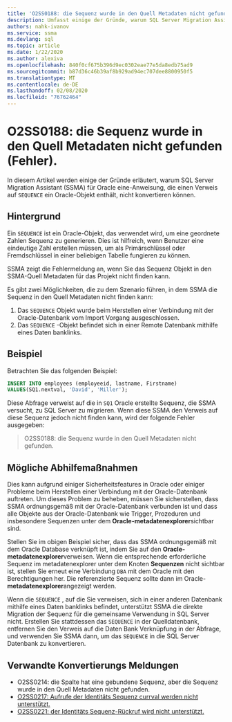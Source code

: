 ```yaml
---
title: 'O2SS0188: die Sequenz wurde in den Quell Metadaten nicht gefunden (Fehler).'
description: Umfasst einige der Gründe, warum SQL Server Migration Assistant (SSMA) für Oracle eine Anweisung nicht konvertieren kann, die Verweis auf ein Oracle-Sequenz Objekt enthält.
authors: nahk-ivanov
ms.service: ssma
ms.devlang: sql
ms.topic: article
ms.date: 1/22/2020
ms.author: alexiva
ms.openlocfilehash: 840f0cf675b396d9ec0302eae77e5da8edb75ad9
ms.sourcegitcommit: b87d36c46b39af8b929ad94ec707dee8800950f5
ms.translationtype: MT
ms.contentlocale: de-DE
ms.lasthandoff: 02/08/2020
ms.locfileid: "76762464"
---
```

# <a name="o2ss0188-sequence-not-found-in-source-metadata-error"></a>O2SS0188: die Sequenz wurde in den Quell Metadaten nicht gefunden (Fehler).

In diesem Artikel werden einige der Gründe erläutert, warum SQL Server Migration Assistant (SSMA) für Oracle eine-Anweisung, die einen Verweis auf `SEQUENCE` ein Oracle-Objekt enthält, nicht konvertieren können.

## <a name="background"></a>Hintergrund

Ein `SEQUENCE` ist ein Oracle-Objekt, das verwendet wird, um eine geordnete Zahlen Sequenz zu generieren. Dies ist hilfreich, wenn Benutzer eine eindeutige Zahl erstellen müssen, um als Primärschlüssel oder Fremdschlüssel in einer beliebigen Tabelle fungieren zu können.

SSMA zeigt die Fehlermeldung an, wenn Sie das Sequenz Objekt in den SSMA-Quell Metadaten für das Projekt nicht finden kann.

Es gibt zwei Möglichkeiten, die zu dem Szenario führen, in dem SSMA die Sequenz in den Quell Metadaten nicht finden kann:

1. Das `SEQUENCE` Objekt wurde beim Herstellen einer Verbindung mit der Oracle-Datenbank vom Import Vorgang ausgeschlossen.
2. Das `SEQUENCE` -Objekt befindet sich in einer Remote Datenbank mithilfe eines Daten banklinks.

## <a name="example"></a>Beispiel

Betrachten Sie das folgenden Beispiel:

```sql
INSERT INTO employees (employeeid, lastname, Firstname)
VALUES(SQ1.nextval, 'David', 'Miller');
```

Diese Abfrage verweist auf die in `SQ1` Oracle erstellte Sequenz, die SSMA versucht, zu SQL Server zu migrieren. Wenn diese SSMA den Verweis auf diese Sequenz jedoch nicht finden kann, wird der folgende Fehler ausgegeben:

> O2SS0188: die Sequenz wurde in den Quell Metadaten nicht gefunden.

## <a name="possible-remedies"></a>Mögliche Abhilfemaßnahmen

Dies kann aufgrund einiger Sicherheitsfeatures in Oracle oder einiger Probleme beim Herstellen einer Verbindung mit der Oracle-Datenbank auftreten. Um dieses Problem zu beheben, müssen Sie sicherstellen, dass SSMA ordnungsgemäß mit der Oracle-Datenbank verbunden ist und dass alle Objekte aus der Oracle-Datenbank wie Trigger, Prozeduren und insbesondere Sequenzen unter dem **Oracle-metadatenexplorer**sichtbar sind.

Stellen Sie im obigen Beispiel sicher, dass das SSMA ordnungsgemäß mit dem Oracle Database verknüpft ist, indem Sie auf den **Oracle-metadatenexplorer**verweisen. Wenn die entsprechende erforderliche Sequenz im metadatenexplorer unter dem Knoten **Sequenzen** nicht sichtbar ist, stellen Sie erneut eine Verbindung `DBA` mit dem Oracle mit den Berechtigungen her. Die referenzierte Sequenz sollte dann im Oracle- **metadatenexplorer**angezeigt werden.

Wenn die `SEQUENCE` , auf die Sie verweisen, sich in einer anderen Datenbank mithilfe eines Daten banklinks befindet, unterstützt SSMA die direkte Migration der Sequenz für die gemeinsame Verwendung in SQL Server nicht. Erstellen Sie stattdessen das `SEQUENCE` in der Quelldatenbank, entfernen Sie den Verweis auf die Daten Bank Verknüpfung in der Abfrage, und verwenden Sie SSMA dann, um das `SEQUENCE` in die SQL Server Datenbank zu konvertieren.

## <a name="related-conversion-messages"></a>Verwandte Konvertierungs Meldungen

* O2SS0214: die Spalte hat eine gebundene Sequenz, aber die Sequenz wurde in den Quell Metadaten nicht gefunden.
* [O2SS0217: Aufrufe der Identitäts Sequenz currval werden nicht unterstützt.](o2ss0217.md)
* [O2SS0221: der Identitäts Sequenz-Rückruf wird nicht unterstützt.](o2ss0221.md)
